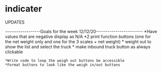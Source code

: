 # indicater

UPDATES

------------------Goals for the week 12/12/20------------------------
    *Have values that are negative display as N/A
    *2 print function buttons (one for the net weight only and one for the 3 scales + net weight)
    * weight out to show the list and select the truck
    * make inbound truck button as always clickable
    
    *Write code to loop the weigh out buttons be accessible
    *Format buttons to look like the weigh in/out buttons

